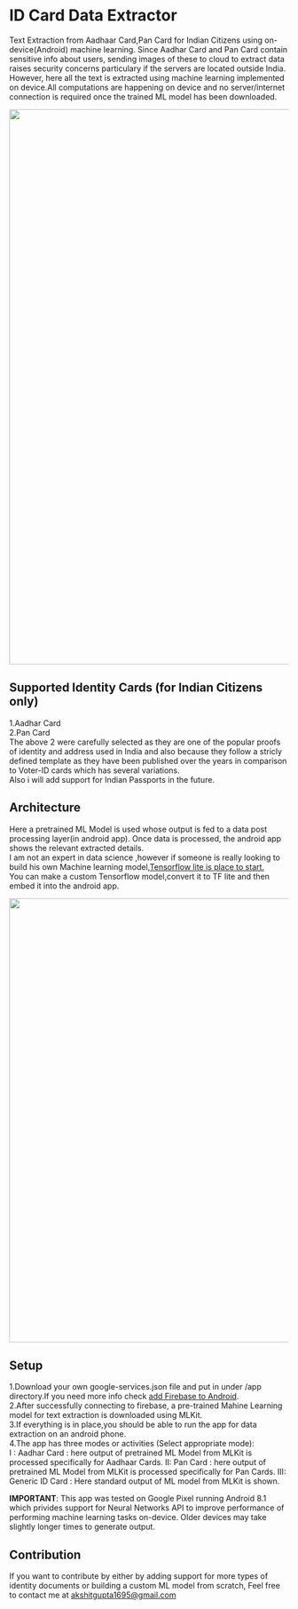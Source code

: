 # ID Card Data Extractor

Text Extraction from Aadhaar Card,Pan Card for Indian Citizens using on-device(Android) machine learning. 
Since Aadhar Card and Pan Card contain sensitive info about users, sending images of these to cloud to extract data
raises security concerns particulary if the servers are located outside India.  
However, here all the text is extracted using machine learning implemented on device.All computations are happening on device and no server/internet connection is required once the trained ML model has been downloaded.

<img src="https://lh3.googleusercontent.com/YWqjhZNhM61O0UbAzCW6pv3VhZMLYXnJfoyiqbd15D53rouix0bZiLkuD-ePmKGx1rc006cy19FeHyj_wR1nJ9Rv397u-nXTa3klhCVHrIqyRad8oPsTFJs8gdPUqtkAIdJktUwZzDjlArEMCKzrOt11NuQdTSfgsKIywHT7G8jZpmWrbXqB1W9r7-CbByp2vc1d3GEvS0okqBi8ZwzoBr68tRq9wi3ZJsbmuHcnC6qj9hBLMnUBJrv00vZvcvwaQ8HfcDSv7y1bj1Vt__lk68AX1cdkWN8kb7zFvI-nNtxR3ALnRzvIsIFSAXhmCaM7ne2eWVb2YlTWAjchAUAWFNfo0v3_mk4tc1mFc7y5vgo2epMvs3zbzTUhJTEmZjgmB6ygwv92uWAyk8VyUHRYWGxsJ_ZtiCoFRZjoRz5vd_g1Z_KvHh2kxU9MMhKU3QMaFBNHg-y6owjqGrOOaclGuR6RJWfFCUv1vKm4STdoZb31JhOdCT6AdU1ngGNboAQ37gpoaxFqRwQ3EJaJUvAQywkiCD7yTB2-hSZ9Uo9xDaM0y13jyAV4Fj6twhe9EAuIC4S1UbBUL9iWEXIwsLCJCU0PkecCkWvHQ8O4iQ10=w2550-h1632-no" align="center" width="1000">

## Supported Identity Cards (for Indian Citizens only)

1.Aadhar Card  
2.Pan Card  
The above 2 were carefully selected as they are one of the popular proofs of identity and address used in India and also because they follow a stricly defined template as they have been published over the years in comparison to Voter-ID cards which has several variations.  
Also i will add support for Indian Passports in the future.  

## Architecture

Here a pretrained ML Model is used whose output is fed to a data post processing layer(in android app). Once data is processed, the android app shows the relevant extracted details.  
I am not an expert in data science ,however if someone is really looking to build his own Machine learning model,[Tensorflow lite is place to start.](https://www.tensorflow.org/mobile/tflite/)  
You can make a custom Tensorflow model,convert it to TF lite and then embed it into the android app.  

<img src="https://lh3.googleusercontent.com/mX0rXJFyniyVKx4nWfyEYJ_5ln974hfixjHlN4Bxcmy9DvkcTUvdC5t927LVdUrlCg5dOxyKEIZ4v7AQQJx7Z72d8F4O-le6d_Vj2pvoS5j8nsMf4ceQsiT7ZsavtzOpgUWhdzhrHyBlQfDLcDfHcN9KY_s0T6mYhlS6T78VKKlaY4E-0vme6p2gnpNrMuzYxxzsNRO1Qbopgl2rUgFYnOexqTvuH_NPa5LPJFJoduKZV_N9FFMPBUmLLStPueBWWmvhJ--q9aXJVm9Ec404X2yRnLNX2n99SbrIOiqkf7cDSFMfNPtryPsYp1UdJPhcclYT_dcdyk8b7XR83pLETqwYnZog_pPK8muD1Cao0AbpHmcUyySHbxruCn9EAbPHss2uu01m3YulmhJX3Q1gCPBpgfTjYilJqqhv6e6hMZA76tajq0B4wmUZ_IluUMZKMO4unBKcAPF-Ce-kCRNweQlgH7nFXOfy45vsqe391yuspI_aBNxndwjcMUc2oYXsckh8nuLK_8EgnYLMaWFjy3iJhaDJemBJZ7T-MUMMBgBtCasrHWR_Us_sNVIvgPE5ezSUajqkNl_-doVSZmvb0FpNk22_jyiNkAR0bYoC=w797-h461-no" align="center" width="800">


## Setup

1.Download your own google-services.json file and put in under /app directory.If you need more info check [add Firebase to Android](https://firebase.google.com/docs/android/setup).  
2.After successfully connecting to firebase, a pre-trained Mahine Learning model for text extraction is downloaded using MLKit.  
3.If everything is in place,you should be able to run the app for data extraction on an android phone.  
4.The app has three modes or activities (Select appropriate mode):  
  I : Aadhar Card : here output of pretrained ML Model from MLKit is processed specifically for Aadhaar Cards. 
  II: Pan Card : here output of pretrained ML Model from MLKit is processed specifically for Pan Cards. 
  III: Generic ID Card : Here standard output of ML model from MLKit is shown.  

**IMPORTANT**: This app was tested on Google Pixel running Android 8.1 which privides support for Neural Networks API to improve performance of
performing machine learning tasks on-device. Older devices may take slightly longer times to generate output.

## Contribution  

If you want to contribute by either by adding support for more types of identity documents or building a custom ML model from scratch, Feel free to contact me at akshitgupta1695@gmail.com

